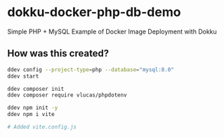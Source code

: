 # dokku-docker-php-db-demo
Simple PHP + MySQL Example of Docker Image Deployment with Dokku


## How was this created?

```bash
ddev config --project-type=php --database="mysql:8.0"
ddev start

ddev composer init 
ddev composer require vlucas/phpdotenv

ddev npm init -y
ddev npm i vite

# Added vite.config.js
```